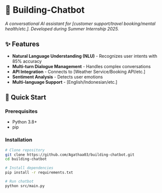 # 🤖 Building-Chatbot  
*A conversational AI assistant for [customer support/travel booking/mental health/etc.]. Developed during Summer Internship 2025.*  

## ✨ Features  
- **Natural Language Understanding (NLU)** - Recognizes user intents with 85% accuracy  
- **Multi-turn Dialogue Management** - Handles complex conversations  
- **API Integration** - Connects to [Weather Service/Booking API/etc.]  
- **Sentiment Analysis** - Detects user emotions  
- **Multi-language Support** - [English/Indonesian/etc.]  

## 🚀 Quick Start  

### Prerequisites  
- Python 3.8+  
- pip  

### Installation  
```bash
# Clone repository
git clone https://github.com/Agathaa03/building-chatbot.git
cd building-chatbot

# Install dependencies
pip install -r requirements.txt

# Run chatbot
python src/main.py
